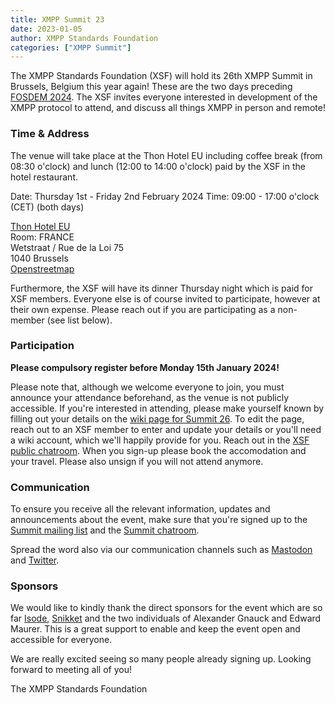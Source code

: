 ```yaml
---
title: XMPP Summit 23
date: 2023-01-05
author: XMPP Standards Foundation
categories: ["XMPP Summit"]
---
```


The XMPP Standards Foundation (XSF) will hold its 26th XMPP Summit in Brussels, Belgium this year again! These are the two days preceding [FOSDEM 2024](https://xmpp.org/2024/01/xmpp-at-fosdem-2024/).
The XSF invites everyone interested in development of the XMPP protocol to attend, and discuss all things XMPP in person and remote!

### Time & Address

The venue will take place at the Thon Hotel EU including coffee break (from 08:30 o'clock) and lunch (12:00 to 14:00 o'clock) paid by the XSF in the hotel restaurant. 

Date: Thursday 1st - Friday 2nd February 2024
Time: 09:00 - 17:00 o'clock (CET) (both days)

[Thon Hotel EU](https://www.thonhotels.com/de/hotels/belgien/brussel/thon-hotel-eu/)  
Room: FRANCE  
Wetstraat / Rue de la Loi 75  
1040 Brussels  
[Openstreetmap](https://osm.org/go/0EoS9cWe0?layers=N&m=)

Furthermore, the XSF will have its dinner Thursday night which is paid for XSF members. Everyone else is of course invited to participate, however at their own expense. Please reach out if you are participating as a non-member (see list below).

### Participation

**Please compulsory register before Monday 15th January 2024!**

Please note that, although we welcome everyone to join, you must announce your attendance beforehand, as the venue is not publicly accessible. If you're interested in attending, 
please make yourself known by filling out your details on the [wiki page for Summit 26](https://wiki.xmpp.org/web/Conferences/Summit_26). To edit the page, reach out to an XSF member 
to enter and update your details or you'll need a wiki account, which we'll happily provide for you. Reach out in the [XSF public chatroom](https://xmpp.org/chat#converse/room?jid=xsf@muc.xmpp.org).
When you sign-up please book the accomodation and your travel. Please also unsign if you will not attend anymore.

### Communication

To ensure you receive all the relevant information, updates and announcements about the event, make sure that you're signed up to the [Summit mailing list](https://mail.jabber.org/mailman/listinfo/summit) and the [Summit chatroom](xmpp:summit@muc.xmpp.org?join).

Spread the word also via our communication channels such as [Mastodon](https://fosstodon.org/@xmpp) and [Twitter](https://twitter.com/xmpp).

### Sponsors

We would like to kindly thank the direct sponsors for the event which are so far [Isode](https://www.isode.com/), [Snikket](https://snikket.org/) and the two individuals of Alexander Gnauck and Edward Maurer. This is a great support to enable and keep the event open and accessible for everyone.
  
  
We are really excited seeing so many people already signing up. Looking forward to meeting all of you!  
  
The XMPP Standards Foundation
